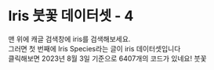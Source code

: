 # Iris 붓꽃 데이터셋 - 4

맨 위에 캐글 검색창에 iris를 검색해보세요.  
그러면 첫 번째에 Iris Species라는 글이 iris 데이터셋입니다  
클릭해보면 2023년 8월 3일 기준으로 6407개의 코드가 있네요! 붓꽃
